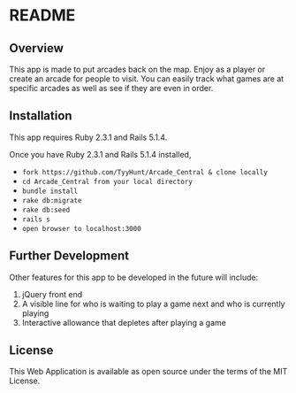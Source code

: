 # README

## Overview

This app is made to put arcades back on the map.  Enjoy as a player or create an arcade for people to visit.  You can easily track what games are at specific arcades as well as see if they are even in order.

## Installation

This app requires Ruby 2.3.1 and Rails 5.1.4.

Once you have Ruby 2.3.1 and Rails 5.1.4 installed,

* ```fork https://github.com/TyyHunt/Arcade_Central & clone locally```
* ```cd Arcade_Central from your local directory```
* ```bundle install```
* ```rake db:migrate```
* ```rake db:seed```
* ```rails s```
* ```open browser to localhost:3000```

##  Further Development
Other features for this app to be developed in the future will include:
  1. jQuery front end
  2. A visible line for who is waiting to play a game next and who is currently playing
  3. Interactive allowance that depletes after playing a game

## License

This Web Application is available as open source under the terms of the MIT License.
